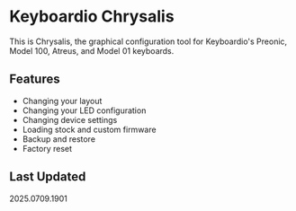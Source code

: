 # Keyboardio Chrysalis

This is Chrysalis, the graphical configuration tool for Keyboardio's Preonic, Model 100, Atreus, and Model 01 keyboards.

## Features

- Changing your layout
- Changing your LED configuration
- Changing device settings
- Loading stock and custom firmware
- Backup and restore
- Factory reset

## Last Updated
2025.0709.1901
